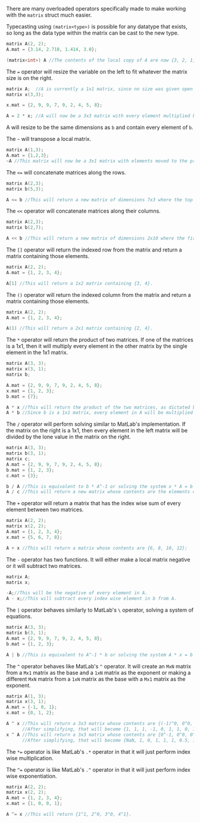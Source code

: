 There are many overloaded operators specifically made to make working with the `matrix` struct much easier.

Typecasting using `(matrix<type>)` is possible for any datatype that exists, so long as the data type within the matrix can be cast to the new type.
```c++
matrix A(2, 2);
A.mat = {3.14, 2.718, 1.414, 3.0};

(matrix<int>) A //The contents of the local copy of A are now {3, 2, 1, 3}.
```

The `=` operator will resize the variable on the left to fit whatever the matrix size is on the right.
```c++
matrix A;  //A is currently a 1x1 matrix, since no size was given open construction.
matrix x(3,3);

x.mat = {2, 9, 9, 7, 9, 2, 4, 5, 8};

A = 2 * x; //A will now be a 3x3 matrix with every element multiplied by 2 from x.
```
A will resize to be the same dimensions as `b` and contain every element of `b`.

The `~` will transpose a local matrix.
```c++
matrix A(1,3);
A.mat = {1,2,3};
~A //This matrix will now be a 3x1 matrix with elements moved to the proper position to match the transpose.
```

The `<=` will concatenate matrices along the rows. 
```c++
matrix A(2,3);
matrix b(5,3);

A <= b //This will return a new matrix of dimensions 7x3 where the top 2x3 will be A and the bottom 5x3 will be b.
```

The `<<` operator will concatenate matrices along their columns.
```c++
matrix A(2,3);
matrix b(2,7);

A << b //This will return a new matrix of dimensions 2x10 where the first 3 columns will contain A and the last 7 columns will contain b.
```

The `[]` operator will return the indexed row from the matrix and return a matrix containing those elements.
```c++
matrix A(2, 2);
A.mat = {1, 2, 3, 4};

A[1] //This will return a 1x2 matrix containing {3, 4}.
```

The `()` operator will return the indexed column from the matrix and return a matrix containing those elements.
```c++
matrix A(2, 2);
A.mat = {1, 2, 3, 4};

A(1) //This will return a 2x1 matrix containing {2, 4}.
```

The `*` operator will return the product of two matrices. If one of the matrices is a 1x1,
then it will multiply every element in the other matrix by the single element in the 1x1 matrix.
```c++
matrix A(3, 3);
matrix x(3, 1);
matrix b;

A.mat = {2, 9, 9, 7, 9, 2, 4, 5, 8};
x.mat = {1, 2, 3};
b.mat = {7};

A * x //This will return the product of the two matrices, as dictated by the definition of matrix multiplication.
A * b //Since b is a 1x1 matrix, every element in A will be multiplied by the lone element in b.
```

The `/` operator will perform solving similar to MatLab's implementation. If the matrix on the right is a 1x1,
then every element in the left matrix will be divided by the lone value in the matrix on the right.
```c++
matrix A(3, 3);
matrix b(3, 1);
matrix c;
A.mat = {2, 9, 9, 7, 9, 2, 4, 5, 8};
b.mat = {1, 2, 3};
c.mat = {3};

b / A //This is equivalent to b * A^-1 or solving the system x * A = b for x. The returned value will be a 3x1 matrix containing {0.717, 0.323, -0.306}.
A / c //This will return a new matrix whose contents are the elements of A divided by the lone element in c.
```

The `+` operator will return a matrix that has the index wise sum of every element between two matrices.
```c++
matrix A(2, 2);
matrix x(2, 2);
A.mat = {1, 2, 3, 4};
x.mat = {5, 6, 7, 8};

A + x //This will return a matrix whose contents are {6, 8, 10, 12};
```

The `-` operator has two functions. It will either make a local matrix negative or it will subtract two matrices.
```c++
matrix A;
matrix x;

-A;//This will be the negative of every element in A.
A - x;//This will subtract every index wise element in b from A.
```

The `|` operator behaves similarly to MatLab's `\` operator, solving a system of equations.
```c++
matrix A(3, 3);
matrix b(3, 1);
A.mat = {2, 9, 9, 7, 9, 2, 4, 5, 8};
b.mat = {1, 2, 3};

A | b //This is equivalent to A^-1 * b or solving the system A * x = b for x. The returned value will be a 3x1 matrix containing {-0.510, 2.117, -0.306}.
```

The `^` operator behaves like MatLab's `^` operator. It will create an `MxN` matrix from a `Mx1`
matrix as the base and a `1xN` matrix as the exponent or making a different `MxN` matrix from
a `1xN` matrix as the base with a `Mx1` matrix as the exponent.
```c++
matrix A(1, 3);
matrix x(3, 1);
A.mat = {-1, 0, 1};
x.mat = {0, 1, 2};

A ^ x //This will return a 3x3 matrix whose contents are {(-1)^0, 0^0, 1^0, (-1)^1, 0^1, 1^1, (-1)^2, 0^2, 1^2}.
      //After simplifying, that will become {1, 1, 1, -1, 0, 1, 1, 0, 1}.
x ^ A //This will return a 3x3 matrix whose contents are {0^-1, 0^0, 0^1, 1^-1, 1^0, 1^-1, 2^-1, 2^0, 2^1}.
      //After simplifying, that will become {NaN, 1, 0, 1, 1, 1, 0.5, 1, 2}.
```

The `*=` operator is like MatLab's `.*` operator in that it will just perform index wise multiplication.

The `^=` operator is like MatLab's `.^` operator in that it will just perform index wise exponentiation.
```c++
matrix A(2, 2);
matrix x(2, 2);
A.mat = {1, 2, 3, 4};
x.mat = {1, 0, 0, 1};

A ^= x //This will return {1^1, 2^0, 3^0, 4^1}.
```

